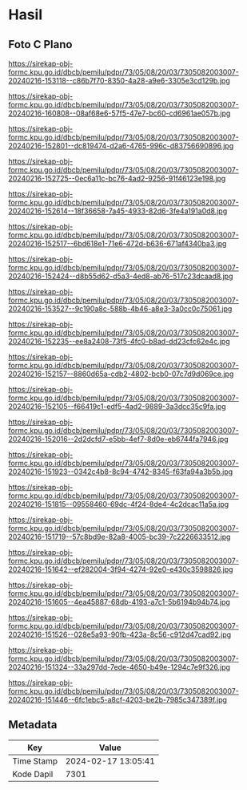 # Hasil

## Foto C Plano

https://sirekap-obj-formc.kpu.go.id/dbcb/pemilu/pdpr/73/05/08/20/03/7305082003007-20240216-153118--c86b7f70-8350-4a28-a9e6-3305e3cd129b.jpg

https://sirekap-obj-formc.kpu.go.id/dbcb/pemilu/pdpr/73/05/08/20/03/7305082003007-20240216-160808--08af68e6-57f5-47e7-bc60-cd6961ae057b.jpg

https://sirekap-obj-formc.kpu.go.id/dbcb/pemilu/pdpr/73/05/08/20/03/7305082003007-20240216-152801--dc819474-d2a6-4765-996c-d83756690896.jpg

https://sirekap-obj-formc.kpu.go.id/dbcb/pemilu/pdpr/73/05/08/20/03/7305082003007-20240216-152725--0ec6a11c-bc76-4ad2-9256-91f46123e198.jpg

https://sirekap-obj-formc.kpu.go.id/dbcb/pemilu/pdpr/73/05/08/20/03/7305082003007-20240216-152614--18f36658-7a45-4933-82d6-3fe4a191a0d8.jpg

https://sirekap-obj-formc.kpu.go.id/dbcb/pemilu/pdpr/73/05/08/20/03/7305082003007-20240216-152517--6bd618e1-71e6-472d-b636-671af4340ba3.jpg

https://sirekap-obj-formc.kpu.go.id/dbcb/pemilu/pdpr/73/05/08/20/03/7305082003007-20240216-152424--d8b55d62-d5a3-4ed8-ab76-517c23dcaad8.jpg

https://sirekap-obj-formc.kpu.go.id/dbcb/pemilu/pdpr/73/05/08/20/03/7305082003007-20240216-153527--9c190a8c-588b-4b46-a8e3-3a0cc0c75061.jpg

https://sirekap-obj-formc.kpu.go.id/dbcb/pemilu/pdpr/73/05/08/20/03/7305082003007-20240216-152235--ee8a2408-73f5-4fc0-b8ad-dd23cfc62e4c.jpg

https://sirekap-obj-formc.kpu.go.id/dbcb/pemilu/pdpr/73/05/08/20/03/7305082003007-20240216-152157--8860d65a-cdb2-4802-bcb0-07c7d9d069ce.jpg

https://sirekap-obj-formc.kpu.go.id/dbcb/pemilu/pdpr/73/05/08/20/03/7305082003007-20240216-152105--f66419c1-edf5-4ad2-9889-3a3dcc35c9fa.jpg

https://sirekap-obj-formc.kpu.go.id/dbcb/pemilu/pdpr/73/05/08/20/03/7305082003007-20240216-152016--2d2dcfd7-e5bb-4ef7-8d0e-eb6744fa7946.jpg

https://sirekap-obj-formc.kpu.go.id/dbcb/pemilu/pdpr/73/05/08/20/03/7305082003007-20240216-151923--0342c4b8-8c94-4742-8345-f63fa94a3b5b.jpg

https://sirekap-obj-formc.kpu.go.id/dbcb/pemilu/pdpr/73/05/08/20/03/7305082003007-20240216-151815--09558460-69dc-4f24-8de4-4c2dcac11a5a.jpg

https://sirekap-obj-formc.kpu.go.id/dbcb/pemilu/pdpr/73/05/08/20/03/7305082003007-20240216-151719--57c8bd9e-82a8-4005-bc39-7c2226633512.jpg

https://sirekap-obj-formc.kpu.go.id/dbcb/pemilu/pdpr/73/05/08/20/03/7305082003007-20240216-151642--ef282004-3f94-4274-92e0-e430c3598826.jpg

https://sirekap-obj-formc.kpu.go.id/dbcb/pemilu/pdpr/73/05/08/20/03/7305082003007-20240216-151605--4ea45887-68db-4193-a7c1-5b6194b94b74.jpg

https://sirekap-obj-formc.kpu.go.id/dbcb/pemilu/pdpr/73/05/08/20/03/7305082003007-20240216-151526--028e5a93-90fb-423a-8c56-c912d47cad92.jpg

https://sirekap-obj-formc.kpu.go.id/dbcb/pemilu/pdpr/73/05/08/20/03/7305082003007-20240216-151324--33a297dd-7ede-4650-b49e-1294c7e9f326.jpg

https://sirekap-obj-formc.kpu.go.id/dbcb/pemilu/pdpr/73/05/08/20/03/7305082003007-20240216-151446--6fc1ebc5-a8cf-4203-be2b-7985c347389f.jpg


## Metadata

| Key        | Value               |
| ---------- | ------------------- |
| Time Stamp | 2024-02-17 13:05:41 |
| Kode Dapil | 7301                |



